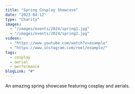 ```yaml
---
title: "Spring Cosplay Showcase"
date: "2023-04-12"
type: "Charity"
images:
  - "/images/events/2024/spring1.jpg"
  - "/images/events/2024/spring2.jpg"
videos:
  - "https://www.youtube.com/watch?v=example"
  - "https://www.instagram.com/reel/example/"
tags:
  - cosplay
  - aerial
  - performance
blogLink: "#"
---
```


An amazing spring showcase featuring cosplay and aerials.
